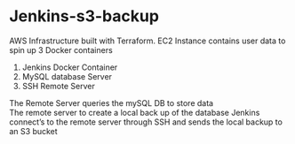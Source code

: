 # Jenkins-s3-backup
AWS Infrastructure built with Terraform. 
EC2 Instance contains user data to spin up 3 Docker containers   
1. Jenkins Docker Container 
2. MySQL database Server  
3. SSH Remote Server  

The Remote Server queries the mySQL DB to store data   
The remote server to create a local back up of the database 
Jenkins connect’s to the remote server through SSH and sends the local backup to an S3 bucket
